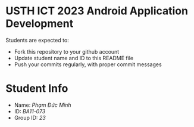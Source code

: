 USTH ICT 2023 Android Application Development
=====================================================

Students are expected to:

* Fork this repository to your github account
* Update student name and ID to this README file
* Push your commits regularly, with proper commit messages

Student Info
=======================

* Name: *Phạm Đức Minh*
* ID: *BA11-073*
* Group ID: *23*

